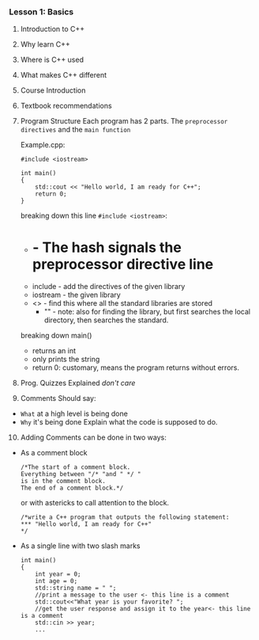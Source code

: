 

### Lesson 1: Basics
1. Introduction to C++

2. Why learn C++

3. Where is C++ used

4. What makes C++ different

5. Course Introduction

6. Textbook recommendations

7. Program Structure
    Each program has 2 parts. The `preprocessor directives` and the `main function`

    Example.cpp:
    
    ```
    #include <iostream>

    int main()
    {
        std::cout << "Hello world, I am ready for C++";
        return 0;
    }
    ```

    breaking down this line `#include <iostream>`:
    - # - The hash signals the preprocessor directive line
    - include - add the directives of the given library
    - iostream - the given library
    - <> - find this where all the standard libraries are stored
        - "" - note: also for finding the library, but first searches the local directory, then searches the standard.

    breaking down main()
    - returns an int
    - only prints the string
    - return 0: customary, means the program returns without errors.

8. Prog. Quizzes Explained
_don't care_

9. Comments
Should say:
- `What` at a high level is being done
- `Why` it's being done
Explain what the code is supposed to do.

10. Adding Comments can be done in two ways:
- As a comment block

    ```
    /*The start of a comment block.
    Everything between "/* "and " */ "
    is in the comment block.
    The end of a comment block.*/
    ```

    or with astericks to call attention to the block.

    ```
    /*write a C++ program that outputs the following statement:
    *** "Hello world, I am ready for C++"
    */
    ```
- As a single line with two slash marks

    ```
    int main()
    {
        int year = 0;
        int age = 0;
        std::string name = " ";
        //print a message to the user <- this line is a comment
        std::cout<<"What year is your favorite? ";
        //get the user response and assign it to the year<- this line is a comment
        std::cin >> year;
        ...
    ```
